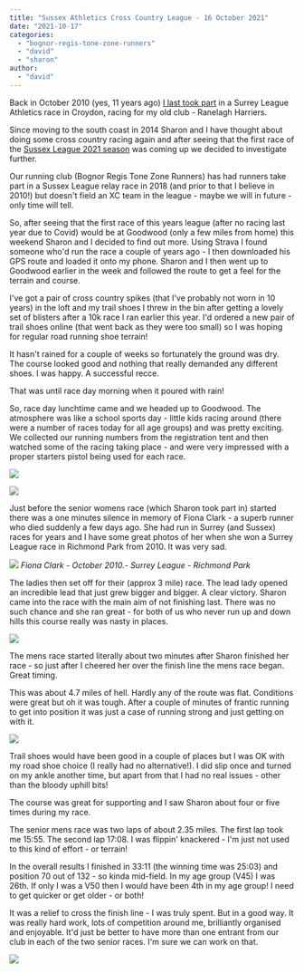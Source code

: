 ```yaml
---
title: "Sussex Athletics Cross Country League - 16 October 2021"
date: "2021-10-17"
categories: 
  - "bognor-regis-tone-zone-runners"
  - "david"
  - "sharon"
author: 
  - "david"
---
```


Back in October 2010 (yes, 11 years ago) [I last took part](/2010/10/surrey-league-cross-country-201011-series-race-one-%e2%80%93-9-october-2010/) in a Surrey League Athletics race in Croydon, racing for my old club - Ranelagh Harriers.

Since moving to the south coast in 2014 Sharon and I have thought about doing some cross country racing again and after seeing that the first race of the [Sussex League 2021 season](https://www.sussexathletics.net/take-part/cross-country/sussex-cross-country-league/) was coming up we decided to investigate further.

Our running club (Bognor Regis Tone Zone Runners) has had runners take part in a Sussex League relay race in 2018 (and prior to that I believe in 2010!) but doesn't field an XC team in the league - maybe we will in future - only time will tell.

So, after seeing that the first race of this years league (after no racing last year due to Covid) would be at Goodwood (only a few miles from home) this weekend Sharon and I decided to find out more. Using Strava I found someone who'd run the race a couple of years ago - I then downloaded his GPS route and loaded it onto my phone. Sharon and I then went up to Goodwood earlier in the week and followed the route to get a feel for the terrain and course.

I've got a pair of cross country spikes (that I've probably not worn in 10 years) in the loft and my trail shoes I threw in the bin after getting a lovely set of blisters after a 10k race I ran earlier this year. I'd ordered a new pair of trail shoes online (that went back as they were too small) so I was hoping for regular road running shoe terrain!

It hasn't rained for a couple of weeks so fortunately the ground was dry. The course looked good and nothing that really demanded any different shoes. I was happy. A successful recce.

That was until race day morning when it poured with rain!

So, race day lunchtime came and we headed up to Goodwood. The atmosphere was like a school sports day - little kids racing around (there were a number of races today for all age groups) and was pretty exciting. We collected our running numbers from the registration tent and then watched some of the racing taking place - and were very impressed with a proper starters pistol being used for each race.

![](/images/2021/2021-10-16-women-start.jpg)

![](/images/2021/2021-10-16-course.jpg)

Just before the senior womens race (which Sharon took part in) started there was a one minutes silence in memory of Fiona Clark - a superb runner who died suddenly a few days ago. She had run in Surrey (and Sussex) races for years and I have some great photos of her when she won a Surrey League race in Richmond Park from 2010. It was very sad.

![](/images/2021/20101009-IMG_6054-2400x-533x800.jpg)
*Fiona Clark - October 2010.- Surrey League - Richmond Park*

The ladies then set off for their (approx 3 mile) race. The lead lady opened an incredible lead that just grew bigger and bigger. A clear victory. Sharon came into the race with the main aim of not finishing last. There was no such chance and she ran great - for both of us who never run up and down hills this course really was nasty in places.

![](/images/2021/2021-10-16-sharon1-600x800.jpg)

The mens race started literally about two minutes after Sharon finished her race - so just after I cheered her over the finish line the mens race began. Great timing.

This was about 4.7 miles of hell. Hardly any of the route was flat. Conditions were great but oh it was tough. After a couple of minutes of frantic running to get into position it was just a case of running strong and just getting on with it.

![](/images/2021/2021-10-16-david1-600x800.jpg)

Trail shoes would have been good in a couple of places but I was OK with my road shoe choice (I really had no alternative!). I did slip once and turned on my ankle another time, but apart from that I had no real issues - other than the bloody uphill bits!

The course was great for supporting and I saw Sharon about four or five times during my race.

The senior mens race was two laps of about 2.35 miles. The first lap took me 15:55. The second lap 17:08. I was flippin' knackered - I'm just not used to this kind of effort - or terrain!

In the overall results I finished in 33:11 (the winning time was 25:03) and position 70 out of 132 - so kinda mid-field. In my age group (V45) I was 26th. If only I was a V50 then I would have been 4th in my age group! I need to get quicker or get older - or both!

It was a relief to cross the finish line - I was truly spent. But in a good way. It was really hard work, lots of competition around me, brilliantly organised and enjoyable. It'd just be better to have more than one entrant from our club in each of the two senior races. I'm sure we can work on that.

![](/images/2021/2021-10-16-post-race-605x498.jpg)
